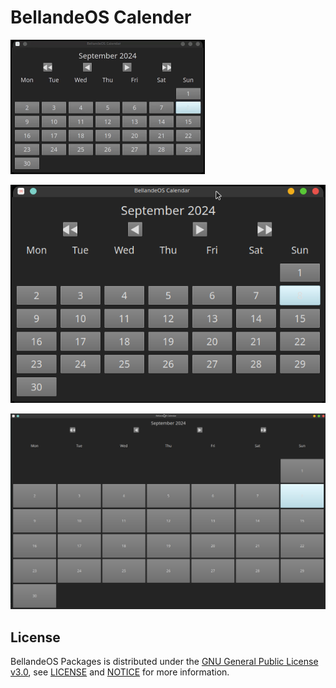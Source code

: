 # BellandeOS Calender

![Demo GIF](bellandeos_calender.gif)

![Screenshot](bellandeos_calender.png)

![Screenshot](bellandeos_calender_2.png)


## License

BellandeOS Packages is distributed under the [GNU General Public License v3.0](https://www.gnu.org/licenses/gpl-3.0.en.html), see [LICENSE](https://github.com/Algorithm-Model-Research/bellande_operating_system_package/blob/main/LICENSE) and [NOTICE](https://github.com/Algorithm-Model-Research/bellande_operating_system_package/blob/main/LICENSE) for more information.
